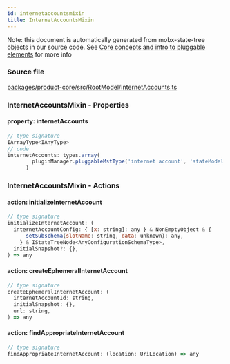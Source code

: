 ```yaml
---
id: internetaccountsmixin
title: InternetAccountsMixin
---
```


Note: this document is automatically generated from mobx-state-tree objects in
our source code. See
[Core concepts and intro to pluggable elements](/docs/developer_guide/) for more
info

### Source file

[packages/product-core/src/RootModel/InternetAccounts.ts](https://github.com/GMOD/jbrowse-components/blob/main/packages/product-core/src/RootModel/InternetAccounts.ts)

### InternetAccountsMixin - Properties

#### property: internetAccounts

```js
// type signature
IArrayType<IAnyType>
// code
internetAccounts: types.array(
        pluginManager.pluggableMstType('internet account', 'stateModel'),
      )
```

### InternetAccountsMixin - Actions

#### action: initializeInternetAccount

```js
// type signature
initializeInternetAccount: (
  internetAccountConfig: { [x: string]: any } & NonEmptyObject & {
      setSubschema(slotName: string, data: unknown): any,
    } & IStateTreeNode<AnyConfigurationSchemaType>,
  initialSnapshot?: {},
) => any
```

#### action: createEphemeralInternetAccount

```js
// type signature
createEphemeralInternetAccount: (
  internetAccountId: string,
  initialSnapshot: {},
  url: string,
) => any
```

#### action: findAppropriateInternetAccount

```js
// type signature
findAppropriateInternetAccount: (location: UriLocation) => any
```
